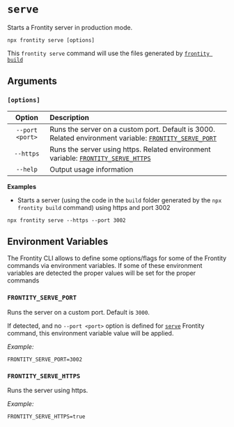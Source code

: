# `serve`

Starts a Frontity server in production mode.

```text
npx frontity serve [options]
```

This `frontity serve` command will use the files generated by [`frontity build`](https://docs.frontity.org/frontity-cli/build-commands#build)

## Arguments

### **`[options]`**

| Option | Description |
| :---: | :--- |
| `--port <port>` | Runs the server on a custom port. Default is 3000. Related environment variable: [`FRONTITY_SERVE_PORT`](https://docs.frontity.org/frontity-cli/environment-variables#frontity_serve_port) |
| `--https` | Runs the server using https. Related environment variable: [`FRONTITY_SERVE_HTTPS`](https://docs.frontity.org/frontity-cli/environment-variables#frontity_serve_https) |
| `--help` | Output usage information |

**Examples**

* Starts a server (using the code in the `build` folder generated by the `npx frontity build` command) using https and port 3002

```text
npx frontity serve --https --port 3002
```

## Environment Variables

The Frontity CLI allows to define some options/flags for some of the Frontity commands via environment variables.
If some of these environment variables are detected the proper values will be set for the proper commands

### `FRONTITY_SERVE_PORT`

Runs the server on a custom port. Default is `3000`.

If detected, and no `--port <port>` option is defined for [`serve`](https://docs.frontity.org/frontity-cli/run-commands#serve) Frontity command, this environment variable value will be applied.

_Example:_

```text
FRONTITY_SERVE_PORT=3002
```

### `FRONTITY_SERVE_HTTPS`

Runs the server using https.

_Example:_

```text
FRONTITY_SERVE_HTTPS=true
```

